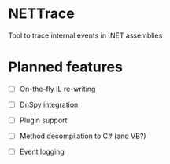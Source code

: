 # NETTrace
Tool to trace internal events in .NET assemblies

# Planned features
- [ ] On-the-fly IL re-writing
- [ ] DnSpy integration
- [ ] Plugin support
- [ ] Method decompilation to C# (and VB?)
- [ ] Event logging


